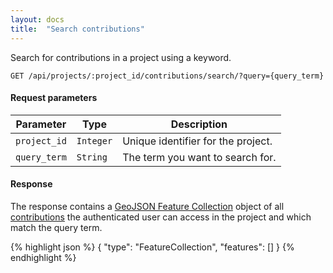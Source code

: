 ```yaml
---
layout: docs
title:  "Search contributions"
---
```


Search for contributions in a project using a keyword.

``````
GET /api/projects/:project_id/contributions/search/?query={query_term}
``````

#### Request parameters

Parameter         | Type        | Description
------------------|-------------|--------------------------------------
`project_id`      | `Integer`   | Unique identifier for the project.
`query_term`      | `String`    | The term you want to search for.

#### Response

The response contains a [GeoJSON Feature Collection](http://geojson.org/geojson-spec.html#feature-collection-objects) object of all [contributions](contribution-response.html) the authenticated user can access in the project and which match the query term.

{% highlight json %}
{
    "type": "FeatureCollection",
    "features": []
}
{% endhighlight %}